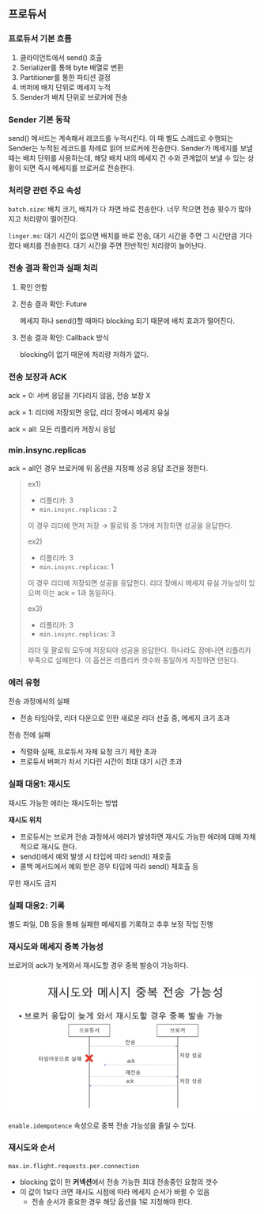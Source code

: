 ## 프로듀서

### 프로듀서 기본 흐름

1. 클라이언트에서 send() 호출
2. Serializer를 통해 byte 배열로 변환
3. Partitioner를 통한 파티션 결정
4. 버퍼에 배치 단위로 메세지 누적
5. Sender가 배치 단위로 브로커에 전송

### Sender 기본 동작

send() 메서드는 계속해서 레코드를 누적시킨다. 이 때 별도 스레드로 수행되는 Sender는 누적된 레코드를 차례로 읽어 브로커에 전송한다. Sender가 메세지를 보낼 때는 배치 단위를 사용하는데, 해당 배치 내의 메세지 건 수와 관계없이 보낼 수 있는 상황이 되면 즉시 메세지를 브로커로 전송한다.

### 처리량 관련 주요 속성

`batch.size`: 배치 크기, 배치가 다 차면 바로 전송한다. 너무 작으면 전송 횟수가 많아지고 처리량이 떨어진다.

`linger.ms`: 대기 시간이 없으면 배치를 바로 전송, 대기 시간을 주면 그 시간만큼 기다렸다 배치를 전송한다. 대기 시간을 주면 전반적인 처리량이 늘어난다.

### 전송 결과 확인과 실패 처리

1. 확인 안함
2. 전송 결과 확인: Future
    
    메세지 하나 send()할 때마다 blocking 되기 때문에 배치 효과가 떨어진다.
    
3. 전송 결과 확인: Callback 방식
    
    blocking이 없기 때문에 처리량 저하가 없다.
    

### 전송 보장과 ACK

ack = 0: 서버 응답을 기다리지 않음, 전송 보장 X

ack = 1: 리더에 저장되면 응답, 리더 장애시 메세지 유실

ack = all: 모든 리플리카 저장시 응답

### min.insync.replicas

ack = all인 경우 브로커에 위 옵션을 지정해 성공 응답 조건을 정한다.

> ex1)
> 
> - 리플리카: 3
> - `min.insync.replicas` : 2
> 
> 이 경우 리더에 먼저 저장 → 팔로워 중 1개에 저장하면 성공을 응답한다.
> 
> ex2)
> 
> - 리플리카: 3
> - `min.insync.replicas`: 1
> 
> 이 경우 리더에 저장되면 성공을 응답한다. 리더 장애시 메세지 유실 가능성이 있으며 이는 ack = 1과 동일하다.
> 
> ex3)
> 
> - 리플리카: 3
> - `min.insync.replicas`: 3
> 
> 리더 및 팔로워 모두에 저장되야 성공을 응답한다. 하나라도 장애나면 리플리카 부족으로 실패한다. 이 옵션은 리플리카 갯수와 동일하게 지정하면 안된다.


### 에러 유형

전송 과정에서의 실패

- 전송 타임아웃, 리더 다운으로 인한 새로운 리더 선출 중, 메세지 크기 초과

전송 전에 실패

- 직렬화 실패, 프로듀서 자체 요청 크기 제한 초과
- 프로듀서 버퍼가 차서 기다린 시간이 최대 대기 시간 초과

### 실패 대응1: 재시도

재시도 가능한 에러는 재시도하는 방법

**재시도 위치**

- 프로듀서는 브로커 전송 과정에서 에러가 발생하면 재시도 가능한 에러에 대해 자체적으로 재시도 한다.
- send()에서 예외 발생 시 타입에 따라 send() 재호출
- 콜백 메서드에서 예외 받은 경우 타입에 따라 send() 재호출 등

무한 재시도 금지

### 실패 대응2: 기록

별도 파일, DB 등을 통해 실패한 메세지를 기록하고 추후 보정 작업 진행

### 재시도와 메세지 중복 가능성

브로커의 ack가 늦게와서 재시도할 경우 중복 발송이 가능하다.

![Untitled](/Kafka/img/01.png)

`enable.idempotence` 속성으로 중복 전송 가능성을 줄일 수 있다.

### 재시도와 순서

`max.in.flight.requests.per.connection`

- blocking 없이 한 **커넥션**에서 전송 가능한 최대 전송중인 요청의 갯수
- 이 값이 1보다 크면 재시도 시점에 따라 메세지 순서가 바뀔 수 있음
    - 전송 순서가 중요한 경우 해당 옵션을 1로 지정해야 한다.